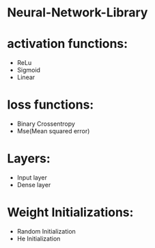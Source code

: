 # Neural-Network-Library



# activation functions:

- ReLu
- Sigmoid
- Linear

# loss functions:

- Binary Crossentropy
- Mse(Mean squared error)

# Layers:

- Input layer
- Dense layer

# Weight Initializations:

- Random Initialization
- He Initialization 